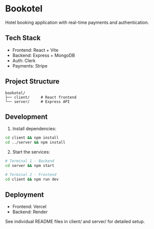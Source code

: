 # Bookotel

Hotel booking application with real-time payments and authentication.

## Tech Stack
- Frontend: React + Vite
- Backend: Express + MongoDB
- Auth: Clerk
- Payments: Stripe

## Project Structure
```
bookotel/
├── client/     # React frontend
└── server/     # Express API
```

## Development
1. Install dependencies:
```bash
cd client && npm install
cd ../server && npm install
```

2. Start the services:
```bash
# Terminal 1 - Backend
cd server && npm start

# Terminal 2 - Frontend
cd client && npm run dev
```

## Deployment
- Frontend: Vercel
- Backend: Render

See individual README files in client/ and server/ for detailed setup.